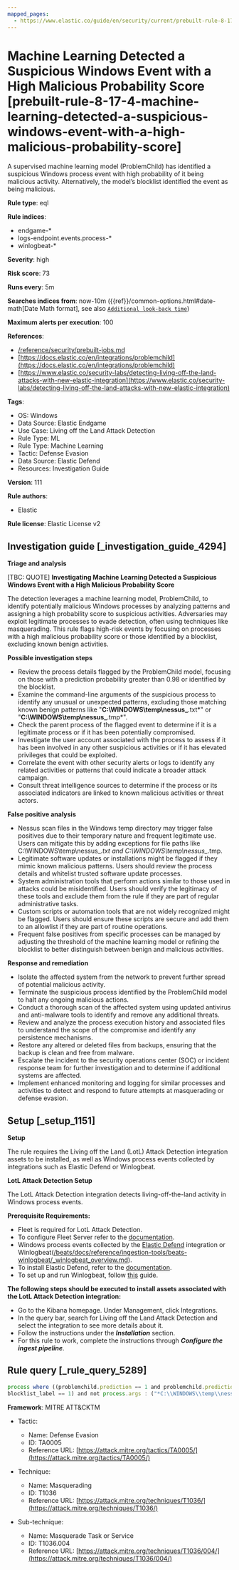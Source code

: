 ```yaml
---
mapped_pages:
  - https://www.elastic.co/guide/en/security/current/prebuilt-rule-8-17-4-machine-learning-detected-a-suspicious-windows-event-with-a-high-malicious-probability-score.html
---
```


# Machine Learning Detected a Suspicious Windows Event with a High Malicious Probability Score [prebuilt-rule-8-17-4-machine-learning-detected-a-suspicious-windows-event-with-a-high-malicious-probability-score]

A supervised machine learning model (ProblemChild) has identified a suspicious Windows process event with high probability of it being malicious activity. Alternatively, the model’s blocklist identified the event as being malicious.

**Rule type**: eql

**Rule indices**:

* endgame-*
* logs-endpoint.events.process-*
* winlogbeat-*

**Severity**: high

**Risk score**: 73

**Runs every**: 5m

**Searches indices from**: now-10m ({{ref}}/common-options.html#date-math[Date Math format], see also [`Additional look-back time`](docs-content://solutions/security/detect-and-alert/create-detection-rule.md#rule-schedule))

**Maximum alerts per execution**: 100

**References**:

* [/reference/security/prebuilt-jobs.md](/reference/prebuilt-jobs.md)
* [https://docs.elastic.co/en/integrations/problemchild](https://docs.elastic.co/en/integrations/problemchild)
* [https://www.elastic.co/security-labs/detecting-living-off-the-land-attacks-with-new-elastic-integration](https://www.elastic.co/security-labs/detecting-living-off-the-land-attacks-with-new-elastic-integration)

**Tags**:

* OS: Windows
* Data Source: Elastic Endgame
* Use Case: Living off the Land Attack Detection
* Rule Type: ML
* Rule Type: Machine Learning
* Tactic: Defense Evasion
* Data Source: Elastic Defend
* Resources: Investigation Guide

**Version**: 111

**Rule authors**:

* Elastic

**Rule license**: Elastic License v2

## Investigation guide [_investigation_guide_4294]

**Triage and analysis**

[TBC: QUOTE]
**Investigating Machine Learning Detected a Suspicious Windows Event with a High Malicious Probability Score**

The detection leverages a machine learning model, ProblemChild, to identify potentially malicious Windows processes by analyzing patterns and assigning a high probability score to suspicious activities. Adversaries may exploit legitimate processes to evade detection, often using techniques like masquerading. This rule flags high-risk events by focusing on processes with a high malicious probability score or those identified by a blocklist, excluding known benign activities.

**Possible investigation steps**

* Review the process details flagged by the ProblemChild model, focusing on those with a prediction probability greater than 0.98 or identified by the blocklist.
* Examine the command-line arguments of the suspicious process to identify any unusual or unexpected patterns, excluding those matching known benign patterns like "**C:\\WINDOWS\\temp\\nessus_**.txt*" or "**C:\\WINDOWS\\temp\\nessus_**.tmp*".
* Check the parent process of the flagged event to determine if it is a legitimate process or if it has been potentially compromised.
* Investigate the user account associated with the process to assess if it has been involved in any other suspicious activities or if it has elevated privileges that could be exploited.
* Correlate the event with other security alerts or logs to identify any related activities or patterns that could indicate a broader attack campaign.
* Consult threat intelligence sources to determine if the process or its associated indicators are linked to known malicious activities or threat actors.

**False positive analysis**

* Nessus scan files in the Windows temp directory may trigger false positives due to their temporary nature and frequent legitimate use. Users can mitigate this by adding exceptions for file paths like C:\WINDOWS\temp\nessus_*.txt and C:\WINDOWS\temp\nessus_*.tmp.
* Legitimate software updates or installations might be flagged if they mimic known malicious patterns. Users should review the process details and whitelist trusted software update processes.
* System administration tools that perform actions similar to those used in attacks could be misidentified. Users should verify the legitimacy of these tools and exclude them from the rule if they are part of regular administrative tasks.
* Custom scripts or automation tools that are not widely recognized might be flagged. Users should ensure these scripts are secure and add them to an allowlist if they are part of routine operations.
* Frequent false positives from specific processes can be managed by adjusting the threshold of the machine learning model or refining the blocklist to better distinguish between benign and malicious activities.

**Response and remediation**

* Isolate the affected system from the network to prevent further spread of potential malicious activity.
* Terminate the suspicious process identified by the ProblemChild model to halt any ongoing malicious actions.
* Conduct a thorough scan of the affected system using updated antivirus and anti-malware tools to identify and remove any additional threats.
* Review and analyze the process execution history and associated files to understand the scope of the compromise and identify any persistence mechanisms.
* Restore any altered or deleted files from backups, ensuring that the backup is clean and free from malware.
* Escalate the incident to the security operations center (SOC) or incident response team for further investigation and to determine if additional systems are affected.
* Implement enhanced monitoring and logging for similar processes and activities to detect and respond to future attempts at masquerading or defense evasion.


## Setup [_setup_1151]

**Setup**

The rule requires the Living off the Land (LotL) Attack Detection integration assets to be installed, as well as Windows process events collected by integrations such as Elastic Defend or Winlogbeat.

**LotL Attack Detection Setup**

The LotL Attack Detection integration detects living-off-the-land activity in Windows process events.

**Prerequisite Requirements:**

* Fleet is required for LotL Attack Detection.
* To configure Fleet Server refer to the [documentation](docs-content://reference/ingestion-tools/fleet/fleet-server.md).
* Windows process events collected by the [Elastic Defend](https://docs.elastic.co/en/integrations/endpoint) integration or Winlogbeat([/beats/docs/reference/ingestion-tools/beats-winlogbeat/_winlogbeat_overview.md](beats://reference/winlogbeat/_winlogbeat_overview.md)).
* To install Elastic Defend, refer to the [documentation](docs-content://solutions/security/configure-elastic-defend/install-elastic-defend.md).
* To set up and run Winlogbeat, follow [this](beats://reference/winlogbeat/winlogbeat-installation-configuration.md) guide.

**The following steps should be executed to install assets associated with the LotL Attack Detection integration:**

* Go to the Kibana homepage. Under Management, click Integrations.
* In the query bar, search for Living off the Land Attack Detection and select the integration to see more details about it.
* Follow the instructions under the ***Installation*** section.
* For this rule to work, complete the instructions through ***Configure the ingest pipeline***.


## Rule query [_rule_query_5289]

```js
process where ((problemchild.prediction == 1 and problemchild.prediction_probability > 0.98) or
blocklist_label == 1) and not process.args : ("*C:\\WINDOWS\\temp\\nessus_*.txt*", "*C:\\WINDOWS\\temp\\nessus_*.tmp*")
```

**Framework**: MITRE ATT&CKTM

* Tactic:

    * Name: Defense Evasion
    * ID: TA0005
    * Reference URL: [https://attack.mitre.org/tactics/TA0005/](https://attack.mitre.org/tactics/TA0005/)

* Technique:

    * Name: Masquerading
    * ID: T1036
    * Reference URL: [https://attack.mitre.org/techniques/T1036/](https://attack.mitre.org/techniques/T1036/)

* Sub-technique:

    * Name: Masquerade Task or Service
    * ID: T1036.004
    * Reference URL: [https://attack.mitre.org/techniques/T1036/004/](https://attack.mitre.org/techniques/T1036/004/)



